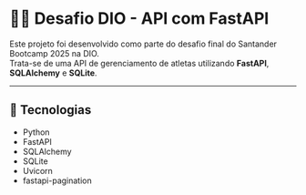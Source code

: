 # 🏋️‍♂️ Desafio DIO - API com FastAPI

Este projeto foi desenvolvido como parte do desafio final do Santander Bootcamp 2025 na DIO.  
Trata-se de uma API de gerenciamento de atletas utilizando **FastAPI**, **SQLAlchemy** e **SQLite**.

---

## 🚀 Tecnologias

- Python 
- FastAPI
- SQLAlchemy
- SQLite
- Uvicorn
- fastapi-pagination